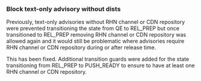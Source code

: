 ### Block text-only advisory without dists

Previously, text-only advisories without RHN channel or CDN repository were
prevented transitioning the state from QE to REL_PREP but once transitioned
to REL_PREP removing RHN channel or CDN repository was allowed again and it
would still be problematic where advisories require RHN channel or CDN
repository during or after release time.

This has been fixed. Additional transition guards were added for the state
transitioning from REL_PREP to PUSH_READY to ensure to have at least one RHN
channel or CDN repository.
